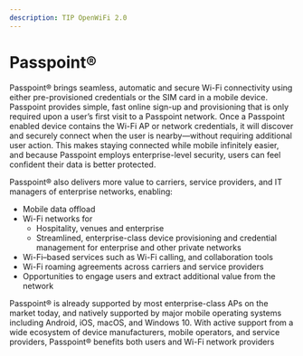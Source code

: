```yaml
---
description: TIP OpenWiFi 2.0
---
```


# Passpoint®

Passpoint® brings seamless, automatic and secure Wi-Fi connectivity using either pre-provisioned credentials or the SIM card in a mobile device. Passpoint provides simple, fast online sign-up and provisioning that is only required upon a user’s first visit to a Passpoint network. Once a Passpoint enabled device contains the Wi-Fi AP or network credentials, it will discover and securely connect when the user is nearby—without requiring additional user action. This makes staying connected while mobile infinitely easier, and because Passpoint employs enterprise-level security, users can feel confident their data is better protected.

Passpoint® also delivers more value to carriers, service providers, and IT managers of enterprise networks, enabling:

* Mobile data offload
* Wi-Fi networks for&#x20;
  * Hospitality, venues and enterprise&#x20;
  * Streamlined, enterprise-class device provisioning and credential management for enterprise and other private networks
* Wi-Fi–based services such as Wi-Fi calling, and collaboration tools&#x20;
* Wi-Fi roaming agreements across carriers and service providers&#x20;
* Opportunities to engage users and extract additional value from the network&#x20;

Passpoint® is already supported by most enterprise-class APs on the market today, and natively supported by major mobile operating systems including Android, iOS, macOS, and Windows 10. With active support from a wide ecosystem of device manufacturers, mobile operators, and service providers, Passpoint® benefits both users and Wi-Fi network providers
